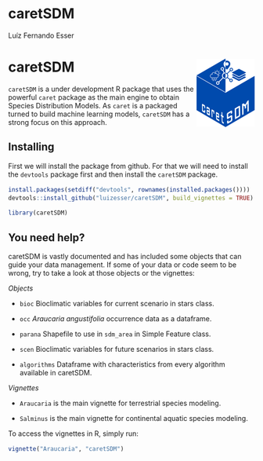 # caretSDM
Luíz Fernando Esser

# caretSDM <a href="https://luizesser.github.io/caretSDM/"><img src="man/figures/logo.jpeg" align="right" height="139" alt="caretSDM website" /></a>

`caretSDM` is a under development R package that uses the powerful
`caret` package as the main engine to obtain Species Distribution
Models. As `caret` is a packaged turned to build machine learning
models, `caretSDM` has a strong focus on this approach.

## Installing

First we will install the package from github. For that we will need to
install the `devtools` package first and then install the `caretSDM`
package.

``` r
install.packages(setdiff("devtools", rownames(installed.packages())))
devtools::install_github("luizesser/caretSDM", build_vignettes = TRUE) # This can take around 7 minutes to complete.
```

``` r
library(caretSDM)
```

## You need help?

caretSDM is vastly documented and has included some objects that can
guide your data management. If some of your data or code seem to be
wrong, try to take a look at those objects or the vignettes:

*Objects*

- `bioc` Bioclimatic variables for current scenario in stars class.

- `occ` *Araucaria angustifolia* occurrence data as a dataframe.

- `parana` Shapefile to use in `sdm_area` in Simple Feature class.

- `scen` Bioclimatic variables for future scenarios in stars class.

- `algorithms` Dataframe with characteristics from every algorithm
  available in caretSDM.

*Vignettes*

- `Araucaria` is the main vignette for terrestrial species modeling.

- `Salminus` is the main vignette for continental aquatic species
  modeling.

To access the vignettes in R, simply run:

``` r
vignette("Araucaria", "caretSDM")
```
